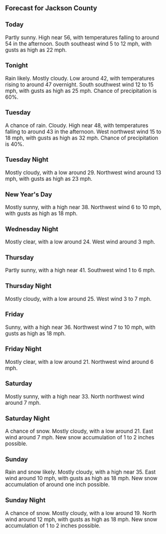 <div>
   <h2>Forecast for Jackson County</h2>
   <p>
      <div style="font-size:120%">
         <h3>Today</h3>Partly sunny. High near 56, with temperatures falling to around 54 in the afternoon. South southeast wind 5 to 12 mph, with
         gusts as high as 22 mph.<br></div>
   </p>
   <p>
      <div style="font-size:120%">
         <h3>Tonight</h3>Rain likely. Mostly cloudy. Low around 42, with temperatures rising to around 47 overnight. South southwest wind 12 to 15
         mph, with gusts as high as 25 mph. Chance of precipitation is 60%.<br></div>
   </p>
   <p>
      <div style="font-size:120%">
         <h3>Tuesday</h3>A chance of rain. Cloudy. High near 48, with temperatures falling to around 43 in the afternoon. West northwest wind 15 to
         18 mph, with gusts as high as 32 mph. Chance of precipitation is 40%.<br></div>
   </p>
   <p>
      <div style="font-size:120%">
         <h3>Tuesday Night</h3>Mostly cloudy, with a low around 29. Northwest wind around 13 mph, with gusts as high as 23 mph.<br></div>
   </p>
   <p>
      <div style="font-size:120%">
         <h3>New Year's Day</h3>Mostly sunny, with a high near 38. Northwest wind 6 to 10 mph, with gusts as high as 18 mph.<br></div>
   </p>
   <p>
      <div style="font-size:120%">
         <h3>Wednesday Night</h3>Mostly clear, with a low around 24. West wind around 3 mph.<br></div>
   </p>
   <p>
      <div style="font-size:120%">
         <h3>Thursday</h3>Partly sunny, with a high near 41. Southwest wind 1 to 6 mph.<br></div>
   </p>
   <p>
      <div style="font-size:120%">
         <h3>Thursday Night</h3>Mostly cloudy, with a low around 25. West wind 3 to 7 mph.<br></div>
   </p>
   <p>
      <div style="font-size:120%">
         <h3>Friday</h3>Sunny, with a high near 36. Northwest wind 7 to 10 mph, with gusts as high as 18 mph.<br></div>
   </p>
   <p>
      <div style="font-size:120%">
         <h3>Friday Night</h3>Mostly clear, with a low around 21. Northwest wind around 6 mph.<br></div>
   </p>
   <p>
      <div style="font-size:120%">
         <h3>Saturday</h3>Mostly sunny, with a high near 33. North northwest wind around 7 mph.<br></div>
   </p>
   <p>
      <div style="font-size:120%">
         <h3>Saturday Night</h3>A chance of snow. Mostly cloudy, with a low around 21. East wind around 7 mph. New snow accumulation of 1 to 2 inches possible.<br></div>
   </p>
   <p>
      <div style="font-size:120%">
         <h3>Sunday</h3>Rain and snow likely. Mostly cloudy, with a high near 35. East wind around 10 mph, with gusts as high as 18 mph. New snow
         accumulation of around one inch possible.<br></div>
   </p>
   <p>
      <div style="font-size:120%">
         <h3>Sunday Night</h3>A chance of snow. Mostly cloudy, with a low around 19. North wind around 12 mph, with gusts as high as 18 mph. New snow accumulation
         of 1 to 2 inches possible.<br></div>
   </p>
</div>